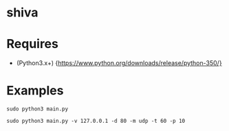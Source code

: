 # shiva

# Requires

* (Python3.x+) {https://www.python.org/downloads/release/python-350/}

# Examples
```
sudo python3 main.py
```
```
sudo python3 main.py -v 127.0.0.1 -d 80 -m udp -t 60 -p 10
```
